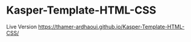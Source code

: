 # Kasper-Template-HTML-CSS
Live Version
https://thamer-ardhaoui.github.io/Kasper-Template-HTML-CSS/
